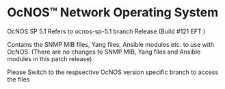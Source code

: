 # OcNOS™ Network Operating System 
OcNOS SP 5.1 Refers to ocnos-sp-5.1 branch Release (Build #121 EFT )

Contains the SNMP MIB files, Yang files, Ansible modules etc. to use with OcNOS. (There are no changes to SNMP MIB, Yang files and Ansible modules in this patch release)

Please Switch to the respsective OcNOS version specific branch to access the files 



